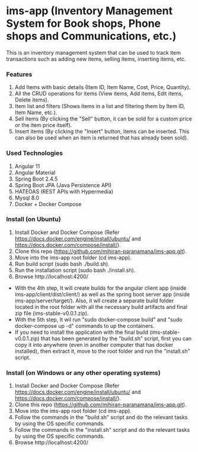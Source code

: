 # ims-app (Inventory Management System for Book shops, Phone shops and Communications, etc.)

This is an inventory management system that can be used to track item transactions such as adding new items, selling items, inserting items, etc.

### Features

1. Add Items with basic details (Item ID, Item Name, Cost, Price, Quantity).
2. All the CRUD operations for items (View items, Add items, Edit items, Delete items).
3. Item list and filters (Shows items in a list and filtering them by Item ID, Item Name, etc.).
4. Sell items (By clicking the "Sell" button, it can be sold for a custom price or the item price itself).
5. Insert items (By clicking the "Insert" button, items can be inserted. This can also be used when an item is returned that has already been sold).

### Used Technologies

1. Angular 11
2. Angular Material
3. Spring Boot 2.4.5
4. Spring Boot JPA (Java Persistence API)
5. HATEOAS (REST APIs with Hypermedia)
6. Mysql 8.0
7. Docker + Docker Compose

### Install (on Ubuntu)

1. Install Docker and Docker Compose (Refer https://docs.docker.com/engine/install/ubuntu/ and https://docs.docker.com/compose/install/).
2. Clone this repo (https://github.com/mihiran-paranamana/ims-app.git).
3. Move into the ims-app root folder (cd ims-app).
4. Run build script (sudo bash ./build.sh).
5. Run the installation script (sudo bash ./install.sh).
6. Browse http://localhost:4200/

* With the 4th step, It will create builds for the angular client app (inside ims-app/client/dist/client/) as well as the spring boot server app (inside ims-app/server/target/).
Also, it wll create a separate build folder located in the root folder with all the necessary build artifacts and final zip file (ims-stable-v0.0.1.zip).
* With the 5th step, It wil run "sudo docker-compose build" and "sudo docker-compose up -d" commands to up the containers.
* If you need to install the application with the final build (ims-stable-v0.0.1.zip) that has been generated by the "build.sh" script, first you can copy it into anywhere (even in another computer that has docker installed), then extract it, move to the root folder and run the "install.sh" script.

### Install (on Windows or any other operating systems)

1. Install Docker and Docker Compose (Refer https://docs.docker.com/engine/install/ubuntu/ and https://docs.docker.com/compose/install/).
2. Clone this repo (https://github.com/mihiran-paranamana/ims-app.git).
3. Move into the ims-app root folder (cd ims-app).
4. Follow the commands in the "build.sh" script and do the relevant tasks by using the OS specific commands.
5. Follow the commands in the "install.sh" script and do the relevant tasks by using the OS specific commands.
6. Browse http://localhost:4200/

